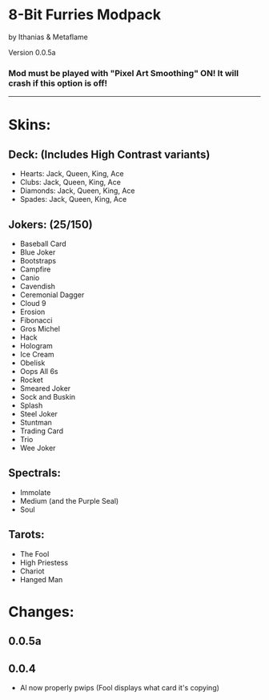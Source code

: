 # 8-Bit Furries Modpack

by Ithanias & Metaflame

Version 0.0.5a

### Mod must be played with "Pixel Art Smoothing" ON! It will crash if this option is off!

---

# Skins:

## Deck: (Includes High Contrast variants)
- Hearts: Jack, Queen, King, Ace
- Clubs: Jack, Queen, King, Ace
- Diamonds: Jack, Queen, King, Ace
- Spades: Jack, Queen, King, Ace

## Jokers: (25/150)
- Baseball Card
- Blue Joker
- Bootstraps
- Campfire
- Canio
- Cavendish
- Ceremonial Dagger
- Cloud 9
- Erosion
- Fibonacci
- Gros Michel
- Hack
- Hologram
- Ice Cream
- Obelisk
- Oops All 6s
- Rocket
- Smeared Joker
- Sock and Buskin
- Splash
- Steel Joker
- Stuntman
- Trading Card
- Trio
- Wee Joker

## Spectrals:
- Immolate
- Medium (and the Purple Seal)
- Soul

## Tarots:
- The Fool
- High Priestess
- Chariot
- Hanged Man

# Changes:

## 0.0.5a

## 0.0.4
- Al now properly pwips (Fool displays what card it's copying)
